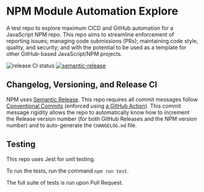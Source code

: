 # NPM Module Automation Explore
A test repo to explore maximum CICD and GitHub automation for a JavaScript NPM repo. This repo aims to streamline enforcement of reporting issues; managing code submissions (PRs); maintaining code style, quality, and security; and with the potential to be used as a template for other GitHub-based JavaScript/NPM projects.

![release CI status](https://github.com/carbonphyber/npm-module-automation-explore/actions/workflows/ci-merge.yml/badge.svg) [![semantic-release](https://img.shields.io/badge/%20%20%F0%9F%93%A6%F0%9F%9A%80-semantic--release-e10079.svg)](https://github.com/semantic-release/semantic-release)

## Changelog, Versioning, and Release CI
NPM uses [Semantic Release](https://github.com/semantic-release/semantic-release).
This repo requires all commit messages follow [Conventional Commits](https://www.conventionalcommits.org/) (enforced using [a GitHub Action](https://github.com/semantic-release/semantic-release/blob/master/docs/recipes/github-actions.md)). This commit message rigidity allows the repo to automatically know how to increment the Release version number (for both GitHub Releases and the NPM version number) and to auto-generate the `CHANGELOG.md` file.

## Testing
This repo uses Jest for unit testing.

To run the tests, run the command `npm run test`.

The full suite of tests is run upon Pull Request.
